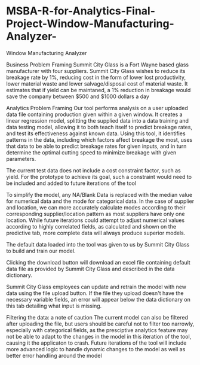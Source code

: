 # MSBA-R-for-Analytics-Final-Project-Window-Manufacturing-Analyzer-
Window Manufacturing Analyzer

Business Problem Framing
Summit City Glass is a Fort Wayne based glass manufacturer with four suppliers. Summit City Glass wishes to reduce its breakage rate by 1%, reducing cost in the form of lower lost productivity, lower material waste and lower salvage/disposal cost of material waste. It estimates that if yield can be maintaned, a 1% reduction in breakage would save the company between $500 and $1000 dollars a day

Analytics Problem Framing
Our tool performs analysis on a user uploaded data file containing production given within a given window. It creates a linear regression model, splitting the supplied data into a data training and data testing model, allowing it to both teach itself to predict breakage rates, and test its effectiveness against known data. Using this tool, it identifies patterns in the data, including which factors affect breakage the most, uses that data to be able to predict breakage rates for given inputs, and in turn determine the optimal cutting speed to minimize breakage with given parameters.

The current test data does not include a cost constraint factor, such as yield. For the prototype to achieve its goal, such a constraint would need to be included and added to future iterations of the tool

To simplify the model, any NA/Blank Data is replaced with the median value for numerical data and the mode for categorical data. In the case of supplier and location, we can more accurately calculate modes according to their corresponding supplier/location pattern as most suppliers have only one location. While future iterations could attempt to adjust numerical values according to highly correlated fields, as calculated and shown on the predictive tab, more complete data will always produce superior models.

The default data loaded into the tool was given to us by Summit City Glass to build and train our model.

Clicking the download button will download an excel file containing default data file as provided by Summit City Glass and described in the data dictionary.

Summit City Glass employees can update and retrain the model with new data using the file upload button. If the file they upload doesn't have the necessary variable fields, an error will appear below the data dictionary on this tab detailing what input is missing.

Filtering the data: a note of caution
The current model can also be filtered after uploading the file, but users should be careful not to filter too narrowly, especially with categorical fields, as the presciptive analytics feature may not be able to adapt to the changes in the model in this iteration of the tool, causing it the applicaton to crash. Future iterations of the tool will include more advanced logic to handle dynamic changes to the model as well as better error handling around the model
